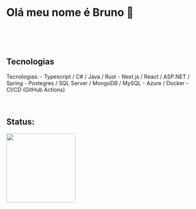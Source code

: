 <!DOCTYPE html>
<html lang="en">

<head>
</head>

<body>

<h1>Olá meu nome é Bruno 👋</h1>
</br>
</br>
</br>
<h2>Tecnologias</h2>
Tecnologias:
- Typescript / C# / Java / Rust
- Next.js / React / ASP.NET / Spring 
- Postegres / SQL Server / MongoDB / MySQL
- Azure / Docker
- CI/CD (GitHub Actions)
</br>
</br>
</br>
<h2>Status: </h2>
<img height="180em" src="https://github-readme-stats.vercel.app/api/top-langs/?username=brunobispo12&amp;layout=compact&amp;langs_count=7&amp;theme=dark" style="max-width: 100%;">

</body>

</html>
